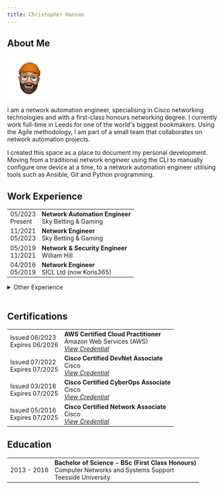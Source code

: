 ```yaml
---
title: Christopher Hannan
---
```


## About Me

<img src="avatar.png" alt="Christopher Hannan" width="100" id="personal-photo">

I am a network automation engineer, specialising in Cisco networking technologies and with a first-class honours networking degree. I currently work full-time in Leeds for one of the world's biggest bookmakers. Using the Agile methodology, I am part of a small team that collaborates on network automation projects.

I created this space as a place to document my personal development. Moving from a traditional network engineer using the CLI to manually configure one device at a time, to a network automation engineer utilising tools such as Ansible, Git and Python programming.

## Work Experience

<table>
  <tbody>
    <tr>
      <td style="text-align: left;">05/2023 <br/>
      Present</td>
      <td style="text-align: left;">
        <b>Network Automation Engineer</b> <br/>
        Sky Betting & Gaming
      </td>
    </tr>
    <tr>
      <td style="text-align: left;">11/2021 <br/>
      05/2023</td>
      <td style="text-align: left;">
        <b>Network Engineer</b> <br/>
        Sky Betting & Gaming
      </td>
    </tr>
    <tr>
      <td style="text-align: left;">05/2019 <br/>
      11/2021</td>
      <td style="text-align: left;">
        <b>Network & Security Engineer</b> <br/>
        William Hill
      </td>
    </tr>
    <tr>
      <td style="text-align: left;">04/2016 <br/>
      05/2019</td>
      <td style="text-align: left;">
        <b>Network Engineer</b> <br/>
        SICL Ltd (now Koris365)
      </td>
    </tr>
  </tbody>
</table>

<details>
  <summary>Other Experience</summary>
  
  <br />

<table>
  <tbody>
    <tr>
      <td style="text-align: left;">06/2015<br/>08/2015</td>
      <td style="text-align: left;">
        <b>Junior Network Security Analyst</b> <br/>
        William Hill <br/>
        <em>Over the course of this summer I worked alongside and shadowed the network operations team at William Hill. I gained knowledge of the day to day responsibilities that a network security engineer has, the tools they use for network monitoring and was exposed to firewall technologies such as Cisco ASA and Check Point.</em>
      </td>
    </tr>
    <tr>
      <td style="text-align: left;">03/2015<br/>05/2015</td>
      <td style="text-align: left;">
        <b>Further Education Networking Labs</b> <br/>
        Bradford College <br/>
        <em>Volunteered to install and configure the Cisco lab equipment in the new David Hockney Building at Bradford College.</em>
      </td>
    </tr>
  </tbody>
</table>
</details>

<br />

## Certifications

<table>
  <tbody>
    <tr>
      <td style="text-align: left;">Issued 06/2023 <br/>
      Expires 06/2026</td>
      <td style="text-align: left;">
        <b>AWS Certified Cloud Practitioner</b> <br/>
        Amazon Web Services (AWS) <br/>
        <em><a href="https://www.credly.com/badges/c0122d1d-29b9-4bf7-9b39-c182602b5c8f/public_url">View Credential</a></em>
      </td>
    </tr>
    <tr>
      <td style="text-align: left;">Issued 07/2022 <br/>
      Expires 07/2025</td>
      <td style="text-align: left;">
        <b>Cisco Certified DevNet Associate</b> <br/>
        Cisco <br/>
        <em><a href="https://www.credly.com/badges/1ceb557a-28f1-4a30-be46-128e1e47d1e7/public_url">View Credential</a></em>
      </td>
    </tr>
    <tr>
      <td style="text-align: left;">Issued 03/2018 <br/>
      Expires 07/2025</td>
      <td style="text-align: left;">
        <b>Cisco Certified CyberOps Associate</b> <br/>
        Cisco <br/>
        <em><a href="https://www.credly.com/badges/e6ede742-1630-4bd2-8e93-1a3e2d6ed354/public_url">View Credential</a></em>
      </td>
    </tr>
    <tr>
      <td style="text-align: left;">Issued 05/2016 <br/>
      Expires 07/2025</td>
      <td style="text-align: left;">
        <b>Cisco Certified Network Associate</b> <br/>
        Cisco <br/>
        <em><a href="https://www.credly.com/badges/2325f7d7-69e5-4686-af95-230c5fc73d74/public_url">View Credential</a></em>
      </td>
    </tr>
  </tbody>
</table>

## Education

<table>
  <tbody>
    <tr>
      <td style="text-align: left;">2013 - 2016</td>
      <td style="text-align: left;">
        <b>Bachelor of Science - BSc (First Class Honours)</b> <br/>
        Computer Networks and Systems Support <br/>
        Teesside University
      </td>
    </tr>
  </tbody>
</table>